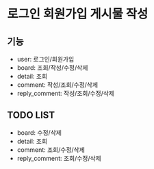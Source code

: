 # 로그인 회원가입 게시물 작성

## 기능

- user: 로그인/회원가입
- board: 조회/작성/수정/삭제
- detail: 조회
- comment: 작성/조회/수정/삭제
- reply_comment: 작성/조회/수정/삭제

## TODO LIST

- board: 수정/삭제
- detail: 조회
- comment: 조회/수정/삭제
- reply_comment: 조회/수정/삭제

